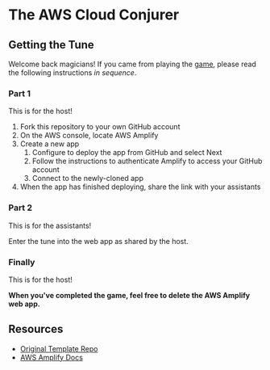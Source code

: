 # The AWS Cloud Conjurer
## Getting the Tune

Welcome back magicians! If you came from playing the [game](https://elainechan01.itch.io/the-aws-cloud-conjurer), please read the following instructions _in sequence_.

### Part 1

This is for the host!
1. Fork this repository to your own GitHub account
2. On the AWS console, locate AWS Amplify
3. Create a new app
   1. Configure to deploy the app from GitHub and select Next
   2. Follow the instructions to authenticate Amplify to access your GitHub account
   3. Connect to the newly-cloned app
 4. When the app has finished deploying, share the link with your assistants

### Part 2

This is for the assistants!

Enter the tune into the web app as shared by the host.

### Finally

This is for the host!

**When you've completed the game, feel free to delete the AWS Amplify web app.**

## Resources

- [Original Template Repo](https://github.com/aws-samples/amplify-vite-react-template)
- [AWS Amplify Docs](https://docs.amplify.aws/react/start/quickstart/)
